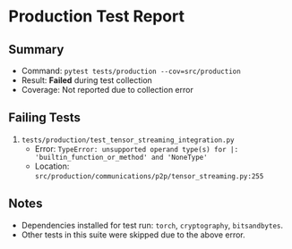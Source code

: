 # Production Test Report

## Summary
- Command: `pytest tests/production --cov=src/production`
- Result: **Failed** during test collection
- Coverage: Not reported due to collection error

## Failing Tests
1. `tests/production/test_tensor_streaming_integration.py`
   - Error: `TypeError: unsupported operand type(s) for |: 'builtin_function_or_method' and 'NoneType'`
   - Location: `src/production/communications/p2p/tensor_streaming.py:255`

## Notes
- Dependencies installed for test run: `torch`, `cryptography`, `bitsandbytes`.
- Other tests in this suite were skipped due to the above error.
